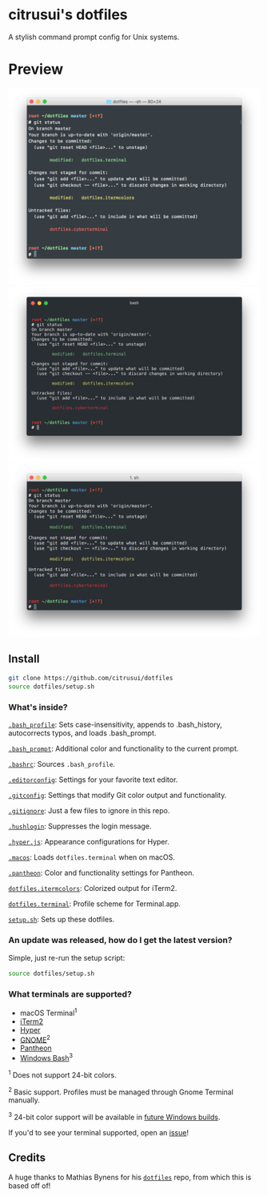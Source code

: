 # citrusui's dotfiles

A stylish command prompt config for Unix systems.

# Preview

![macOS Terminal](apple.png)
![Hyper](hyper.png)
![iTerm2](iterm2.png)

## Install

```sh
git clone https://github.com/citrusui/dotfiles
source dotfiles/setup.sh
```

### What's inside?

[`.bash_profile`](https://github.com/citrusui/dotfiles/blob/master/.bash_profile): Sets case-insensitivity, appends to .bash_history, autocorrects typos, and loads .bash_prompt.

[`.bash_prompt`](https://github.com/citrusui/dotfiles/blob/master/.bash_prompt): Additional color and functionality to the current prompt.

[`.bashrc`](https://github.com/citrusui/dotfiles/blob/master/.bashrc): Sources `.bash_profile`.

[`.editorconfig`](https://github.com/citrusui/dotfiles/blob/master/.editorconfig): Settings for your favorite text editor.

[`.gitconfig`](https://github.com/citrusui/dotfiles/blob/master/.gitconfig): Settings that modify Git color output and functionality.

[`.gitignore`](https://github.com/citrusui/dotfiles/blob/master/.gitignore): Just a few files to ignore in this repo.

[`.hushlogin`](https://github.com/citrusui/dotfiles/blob/master/.hushlogin): Suppresses the login message.

[`.hyper.js`](https://github.com/citrusui/dotfiles/blob/master/.hyper.js): Appearance configurations for Hyper.

[`.macos`](https://github.com/citrusui/dotfiles/blob/master/.macos): Loads `dotfiles.terminal` when on macOS.

[`.pantheon`](https://github.com/citrusui/dotfiles/blob/master/.pantheon): Color and functionality settings for Pantheon.

[`dotfiles.itermcolors`](https://github.com/citrusui/dotfiles/blob/master/dotfiles.itermcolors): Colorized output for iTerm2.

[`dotfiles.terminal`](https://github.com/citrusui/dotfiles/blob/master/dotfiles.terminal): Profile scheme for Terminal.app.

[`setup.sh`](https://github.com/citrusui/dotfiles/blob/master/setup.sh): Sets up these dotfiles.

### An update was released, how do I get the latest version?

Simple, just re-run the setup script:

```sh
source dotfiles/setup.sh
```

### What terminals are supported?

- macOS Terminal<sup>1</sup>
- [iTerm2](https://www.iterm2.com)
- [Hyper](https://hyper.is)
- [GNOME](https://wiki.gnome.org/Apps/Terminal)<sup>2</sup>
- [Pantheon](https://launchpad.net/pantheon-terminal)
- [Windows Bash](https://msdn.microsoft.com/commandline/wsl/about)<sup>3</sup>

<sup>1</sup> Does not support 24-bit colors.

<sup>2</sup> Basic support. Profiles must be managed through Gnome Terminal manually.

<sup>3</sup> 24-bit color support will be available in [future Windows builds](https://blogs.msdn.microsoft.com/commandline/2016/09/22/24-bit-color-in-the-windows-console/).

If you'd to see your terminal supported, open an [issue](https://github.com/citrusui/dotfiles/issues)!

## Credits

A huge thanks to Mathias Bynens for his [`dotfiles`](https://github.com/mathiasbynens/dotfiles) repo, from which this is based off of!
